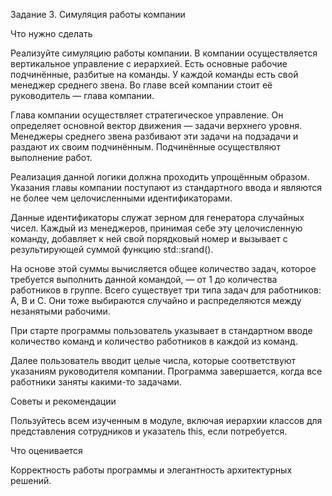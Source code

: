 Задание 3. Симуляция работы компании


Что нужно сделать

Реализуйте симуляцию работы компании. В компании осуществляется вертикальное управление с иерархией. Есть основные рабочие подчинённые, разбитые на команды. У каждой команды есть свой менеджер среднего звена. Во главе всей компании стоит её руководитель — глава компании.

Глава компании осуществляет стратегическое управление. Он определяет основной вектор движения — задачи верхнего уровня. Менеджеры среднего звена разбивают эти задачи на подзадачи и раздают их своим подчинённым. Подчинённые осуществляют выполнение работ.

Реализация данной логики должна проходить упрощённым образом. Указания главы компании поступают из стандартного ввода и являются не более чем целочисленными идентификаторами.

Данные идентификаторы служат зерном для генератора случайных чисел. Каждый из менеджеров, принимая себе эту целочисленную команду, добавляет к ней свой порядковый номер и вызывает с результирующей суммой функцию std::srand().

На основе этой суммы вычисляется общее количество задач, которое требуется выполнить данной командой, — от 1 до количества работников в группе. Всего существует три типа задач для работников: A, B и C. Они тоже выбираются случайно и распределяются между незанятыми рабочими.

При старте программы пользователь указывает в стандартном вводе количество команд и количество работников в каждой из команд.

Далее пользователь вводит целые числа, которые соответствуют указаниям руководителя компании. Программа завершается, когда все работники заняты какими-то задачами.


Советы и рекомендации

Пользуйтесь всем изученным в модуле, включая иерархии классов для представления сотрудников и указатель this, если потребуется.


Что оценивается

Корректность работы программы и элегантность архитектурных решений.
